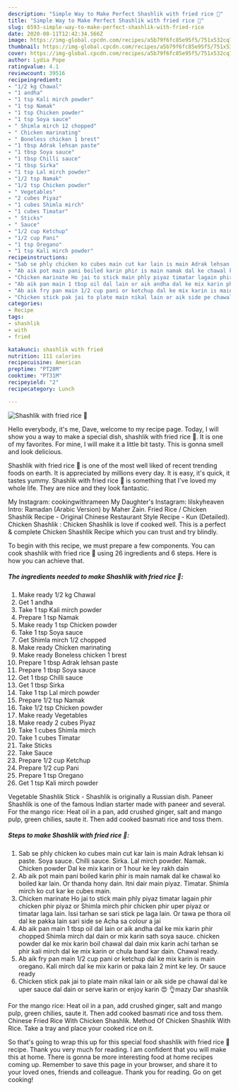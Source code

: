 ```yaml
---
description: "Simple Way to Make Perfect Shashlik with fried rice 🍚"
title: "Simple Way to Make Perfect Shashlik with fried rice 🍚"
slug: 6593-simple-way-to-make-perfect-shashlik-with-fried-rice
date: 2020-08-11T12:42:34.566Z
image: https://img-global.cpcdn.com/recipes/a5b79f6fc85e95f5/751x532cq70/shashlik-with-fried-rice-🍚-recipe-main-photo.jpg
thumbnail: https://img-global.cpcdn.com/recipes/a5b79f6fc85e95f5/751x532cq70/shashlik-with-fried-rice-🍚-recipe-main-photo.jpg
cover: https://img-global.cpcdn.com/recipes/a5b79f6fc85e95f5/751x532cq70/shashlik-with-fried-rice-🍚-recipe-main-photo.jpg
author: Lydia Pope
ratingvalue: 4.1
reviewcount: 39516
recipeingredient:
- "1/2 kg Chawal"
- "1 andha"
- "1 tsp Kali mirch powder"
- "1 tsp Namak"
- "1 tsp Chicken powder"
- "1 tsp Soya sauce"
- " Shimla mirch 12 chopped"
- " Chicken marinating"
- " Boneless chicken 1 brest"
- "1 tbsp Adrak lehsan paste"
- "1 tbsp Soya sauce"
- "1 tbsp Chilli sauce"
- "1 tbsp Sirka"
- "1 tsp Lal mirch powder"
- "1/2 tsp Namak"
- "1/2 tsp Chicken powder"
- " Vegetables"
- "2 cubes Piyaz"
- "1 cubes Shimla mirch"
- "1 cubes Timatar"
- " Sticks"
- " Sauce"
- "1/2 cup Ketchup"
- "1/2 cup Pani"
- "1 tsp Oregano"
- "1 tsp Kali mirch powder"
recipeinstructions:
- "Sab se phly chicken ko cubes main cut kar lain is main Adrak lehsan ki paste. Soya sauce. Chilli sauce. Sirka. Lal mirch powder. Namak. Chicken powder Dal ke mix karin or 1 hour ke ley rakh dain"
- "Ab aik pot main pani boiled karin phir is main namak dal ke chawal ko boiled kar lain. Or thanda hony dain. Itni dair main piyaz. Timatar. Shimla mirch ko cut kar ke cubes main."
- "Chicken marinate Ho jai to stick main phly piyaz timatar lagain phir chicken phir piyaz or Shimla mirch phir chicken phir uper piyaz or timatar laga lain. Issi tarhan se sari stick pe laga lain. Or tawa pe thora oil dal ke pakka lain sari side se Acha sa colour a jai"
- "Ab aik pan main 1 tbsp oil dal lain or aik andha dal ke mix karin phir chopped Shimla mirch dal dain or mix karin sath soya sauce. chicken powder dal ke mix karin boil chawal dal dain mix karin achi tarhan se phir kali mirch dal ke mix karin or chula band kar dain. Chawal ready."
- "Ab aik fry pan main 1/2 cup pani or ketchup dal ke mix karin is main oregano. Kali mirch dal ke mix karin or paka lain 2 mint ke ley. Or sauce ready"
- "Chicken stick pak jai to plate main nikal lain or aik side pe chawal dal ke uper sauce dal dain or serve karin or enjoy karin 😍 👌mazy Dar shashlik"
categories:
- Recipe
tags:
- shashlik
- with
- fried

katakunci: shashlik with fried 
nutrition: 111 calories
recipecuisine: American
preptime: "PT28M"
cooktime: "PT31M"
recipeyield: "2"
recipecategory: Lunch

---
```



![Shashlik with fried rice 🍚](https://img-global.cpcdn.com/recipes/a5b79f6fc85e95f5/751x532cq70/shashlik-with-fried-rice-🍚-recipe-main-photo.jpg)

Hello everybody, it's me, Dave, welcome to my recipe page. Today, I will show you a way to make a special dish, shashlik with fried rice 🍚. It is one of my favorites. For mine, I will make it a little bit tasty. This is gonna smell and look delicious.

Shashlik with fried rice 🍚 is one of the most well liked of recent trending foods on earth. It is appreciated by millions every day. It is easy, it's quick, it tastes yummy. Shashlik with fried rice 🍚 is something that I've loved my whole life. They are nice and they look fantastic.

My Instagram: cookingwithrameen My Daughter&#39;s Instagram: lilskyheaven Intro: Ramadan (Arabic Version) by Maher Zain. Fried Rice / Chicken Shashlik Recipe - Original Chinese Restaurant Style Recipe - Kun (Detailed). Chicken Shashlik : Chicken Shashlik is love if cooked well. This is a perfect &amp; complete Chicken Shashlik Recipe which you can trust and try blindly.


To begin with this recipe, we must prepare a few components. You can cook shashlik with fried rice 🍚 using 26 ingredients and 6 steps. Here is how you can achieve that.

<!--inarticleads1-->

##### The ingredients needed to make Shashlik with fried rice 🍚:

1. Make ready 1/2 kg Chawal
1. Get 1 andha
1. Take 1 tsp Kali mirch powder
1. Prepare 1 tsp Namak
1. Make ready 1 tsp Chicken powder
1. Take 1 tsp Soya sauce
1. Get  Shimla mirch 1/2 chopped
1. Make ready  Chicken marinating
1. Make ready  Boneless chicken 1 brest
1. Prepare 1 tbsp Adrak lehsan paste
1. Prepare 1 tbsp Soya sauce
1. Get 1 tbsp Chilli sauce
1. Get 1 tbsp Sirka
1. Take 1 tsp Lal mirch powder
1. Prepare 1/2 tsp Namak
1. Take 1/2 tsp Chicken powder
1. Make ready  Vegetables
1. Make ready 2 cubes Piyaz
1. Take 1 cubes Shimla mirch
1. Take 1 cubes Timatar
1. Take  Sticks
1. Take  Sauce
1. Prepare 1/2 cup Ketchup
1. Prepare 1/2 cup Pani
1. Prepare 1 tsp Oregano
1. Get 1 tsp Kali mirch powder


Vegetable Shashlik Stick - Shashlik is originally a Russian dish. Paneer Shashlik is one of the famous Indian starter made with paneer and several. For the mango rice: Heat oil in a pan, add crushed ginger, salt and mango pulp, green chilies, saute it. Then add cooked basmati rice and toss them. 

<!--inarticleads2-->

##### Steps to make Shashlik with fried rice 🍚:

1. Sab se phly chicken ko cubes main cut kar lain is main Adrak lehsan ki paste. Soya sauce. Chilli sauce. Sirka. Lal mirch powder. Namak. Chicken powder Dal ke mix karin or 1 hour ke ley rakh dain
1. Ab aik pot main pani boiled karin phir is main namak dal ke chawal ko boiled kar lain. Or thanda hony dain. Itni dair main piyaz. Timatar. Shimla mirch ko cut kar ke cubes main.
1. Chicken marinate Ho jai to stick main phly piyaz timatar lagain phir chicken phir piyaz or Shimla mirch phir chicken phir uper piyaz or timatar laga lain. Issi tarhan se sari stick pe laga lain. Or tawa pe thora oil dal ke pakka lain sari side se Acha sa colour a jai
1. Ab aik pan main 1 tbsp oil dal lain or aik andha dal ke mix karin phir chopped Shimla mirch dal dain or mix karin sath soya sauce. chicken powder dal ke mix karin boil chawal dal dain mix karin achi tarhan se phir kali mirch dal ke mix karin or chula band kar dain. Chawal ready.
1. Ab aik fry pan main 1/2 cup pani or ketchup dal ke mix karin is main oregano. Kali mirch dal ke mix karin or paka lain 2 mint ke ley. Or sauce ready
1. Chicken stick pak jai to plate main nikal lain or aik side pe chawal dal ke uper sauce dal dain or serve karin or enjoy karin 😍 👌mazy Dar shashlik


For the mango rice: Heat oil in a pan, add crushed ginger, salt and mango pulp, green chilies, saute it. Then add cooked basmati rice and toss them. Chinese Fried Rice With Chicken Shashlik. Method Of Chicken Shashlik With Rice. Take a tray and place your cooked rice on it. 

So that's going to wrap this up for this special food shashlik with fried rice 🍚 recipe. Thank you very much for reading. I am confident that you will make this at home. There is gonna be more interesting food at home recipes coming up. Remember to save this page in your browser, and share it to your loved ones, friends and colleague. Thank you for reading. Go on get cooking!
